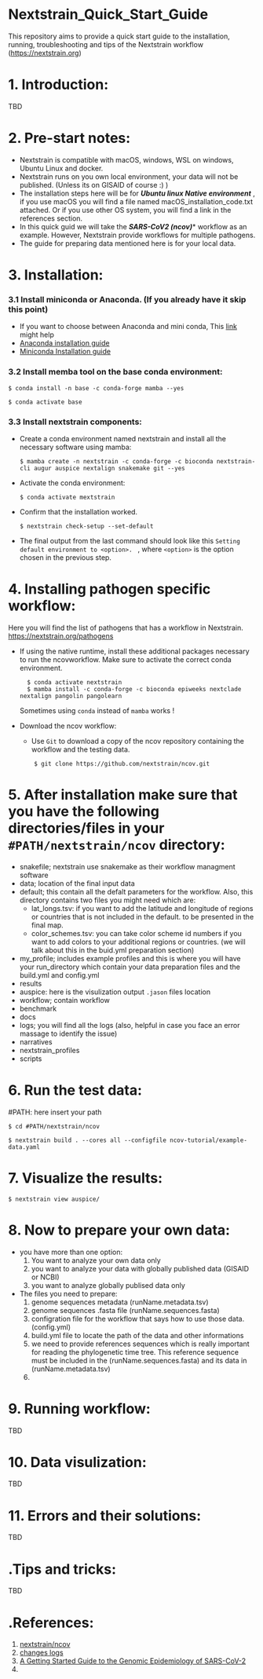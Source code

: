 # Nextstrain_Quick_Start_Guide
This repository aims to provide a quick start guide to the installation, running, troubleshooting and tips of the Nextstrain workflow (https://nextstrain.org)

# 1. Introduction:
  TBD


# 2. Pre-start notes:
  - Nextstrain is compatible with macOS, windows, WSL on windows, Ubuntu Linux and docker. 
  - Nextstrain runs on you own local environment, your data will not be published. (Unless its on GISAID of course :) ) 
  - The installation steps here will be for ***Ubuntu linux Native environment*** , if you use macOS you will find a file named macOS_installation_code.txt attached. Or if you use other OS system, you will find a link in the references section. 
  - In this quick guid we will take the ***SARS-CoV2 (ncov)**** workflow as an example. However, Nextstrain provide workflows for multiple pathogens.
  - The guide for preparing data mentioned here is for your local data.  

# 3. Installation: 

  ### 3.1 Install miniconda or Anaconda. (If you already have it skip this point)
   - If you want to choose between Anaconda and mini conda, This [link](https://www.educative.io/answers/anaconda-vs-miniconda) might help
   - [Anaconda installation guide](https://docs.anaconda.com/anaconda/install/)
   - [Miniconda Installation guide](https://docs.conda.io/en/latest/miniconda.html) 

  ### 3.2 Install memba tool on the base conda environment:
  ```
  $ conda install -n base -c conda-forge mamba --yes
  
  $ conda activate base
  ```
  ### 3.3 Install nextstrain components: 
   - Create a conda environment named nextstrain and install all the necessary software using mamba:
     ```       
     $ mamba create -n nextstrain -c conda-forge -c bioconda nextstrain-cli augur auspice nextalign snakemake git --yes
     ```
   - Activate the conda environment:
     ```
     $ conda activate mextstrain 
     ```     
   - Confirm that the installation worked.
     ```
     $ nextstrain check-setup --set-default 
     ``` 
   - The final output from the last command should look like this ```Setting default environment to <option>. ``` , where `<option>` is the option chosen in the previous step.

# 4. Installing pathogen specific workflow:
   Here you will find the list of pathogens that has a workflow in Nextstrain. https://nextstrain.org/pathogens 
   - If using the native runtime, install these additional packages necessary to run the ncovworkflow. Make sure to activate the correct conda environment.
      ```
        $ conda activate nextstrain     
        $ mamba install -c conda-forge -c bioconda epiweeks nextclade nextalign pangolin pangolearn 
      ```
      Sometimes using `conda` instead of `mamba` works !  
   
   - Download the ncov workflow:
        - Use `Git` to download a copy of the ncov repository containing the workflow and the testing data.
        ```
            $ git clone https://github.com/nextstrain/ncov.git 
        ```
# 5. After installation make sure that you have the following directories/files in your `#PATH/nextstrain/ncov` directory:
   - snakefile; nextstrain use snakemake as their workflow managment software 
   - data; location of the final input data
   - default; this contain all the defalt parameters for the workflow. Also, this directory contains two files you might need which are:
      - lat_longs.tsv: if you want to add the latitude and longitude of regions or countries that is not included in the default. to be presented in the final map. 
      - color_schemes.tsv: you can take color scheme id numbers if you want to add colors to your additional regions or countries. (we will talk about this in the buid.yml preparation section) 
   - my_profile; includes example profiles and this is where you will have your run_directory which contain your data preparation files and the build.yml and config.yml 
   - results
   - auspice: here is the visulization output `.jason` files location 
   - workflow; contain workflow
   - benchmark
   - docs
   - logs; you will find all the logs (also, helpful in case you face an error massage to identify the issue) 
   - narratives
   - nextstrain_profiles 
   - scripts 

# 6. Run the test data:
  #PATH: here insert your path 
  ```
  $ cd #PATH/nextstrain/ncov 
  
  $ nextstrain build . --cores all --configfile ncov-tutorial/example-data.yaml

  ``` 

# 7. Visualize the results: 
  ```
  $ nextstrain view auspice/
  
  ```

# 8. Now to prepare your own data:
  - you have more than one option:
    1. You want to analyze your own data only 
    2. you want to analyze your data with globally published data (GISAID or NCBI) 
    3. you want to analyze globally publised data only
  - The files you need to prepare:
    1. genome sequences metadata (runName.metadata.tsv)
    2. genome sequences .fasta file (runName.sequences.fasta)
    3. configration file for the workflow that says how to use those data. (config.yml)
    4. build.yml file to locate the path of the data and other informations 
    5. we need to provide references sequences which is really important for reading the phylogenetic time tree. This reference sequence must be included in the (runName.sequences.fasta) and its data in (runName.metadata.tsv)
    6. 
 

# 9. Running workflow:
  TBD

# 10. Data visulization:
  TBD

# 11. Errors and their solutions: 
  TBD


# .Tips and tricks: 
  TBD

# .References:
  1. [nextstrain/ncov](https://github.com/nextstrain/ncov)
  2. [changes logs](https://docs.nextstrain.org/projects/ncov/en/latest/reference/change_log.html)
  3. [A Getting Started Guide to the Genomic Epidemiology of SARS-CoV-2](https://docs.nextstrain.org/projects/ncov/en/latest/) 
  4. 
